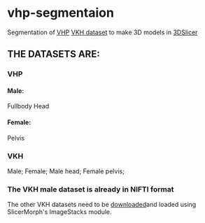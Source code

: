 # vhp-segmentaion
Segmentation of [VHP](nlm.nih.gov/research/visible) [VKH dataset](anatomy.co.kr) to make 3D models in [3DSlicer](slicer.org)
## THE DATASETS ARE:
### VHP
#### Male:
Fullbody
Head
#### Female:
Pelvis
### VKH
Male;
Female;
Male head;
Female pelvis;
### The VKH male dataset is already in NIFTI format
The other VKH datasets need to be [downloaded](https://drive.google.com/file/d/1m-OJFYcBltNSe3audNd26STPbtcq2p-U/view?usp=drive_link)and loaded using SlicerMorph's ImageStacks module.
